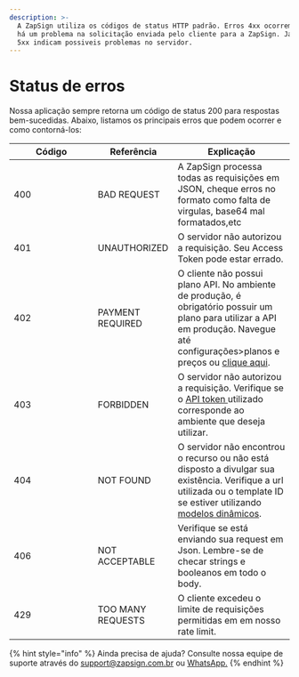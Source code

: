 ```yaml
---
description: >-
  A ZapSign utiliza os códigos de status HTTP padrão. Erros 4xx ocorrem quando
  há um problema na solicitação enviada pelo cliente para a ZapSign. Já os erros
  5xx indicam possiveis problemas no servidor.
---
```


# Status de erros

Nossa aplicação sempre retorna um código de status 200 para respostas bem-sucedidas. Abaixo, listamos os principais erros que podem ocorrer e como contorná-los:

<table><thead><tr><th width="135">Código</th><th>Referência</th><th>Explicação</th></tr></thead><tbody><tr><td>400</td><td>BAD REQUEST</td><td>A ZapSign processa todas as requisições em JSON, cheque erros no formato como falta de virgulas, base64 mal formatados,etc </td></tr><tr><td>401</td><td>UNAUTHORIZED</td><td>O servidor não autorizou a requisição. Seu Access Token pode estar errado.</td></tr><tr><td>402</td><td>PAYMENT REQUIRED</td><td>O cliente não possui plano API. No ambiente de produção, é obrigatório possuir um plano para utilizar a API em produção. Navegue até configurações>planos e preços ou <a href="https://app.zapsign.co/conta/configuracoes/plans?tab=plans">clique aqui</a>.</td></tr><tr><td>403</td><td>FORBIDDEN</td><td>O servidor não autorizou a requisição. Verifique se o <a href="tipos-de-tokens-e-como-localiza-los.md">API token </a>utilizado corresponde ao ambiente que deseja utilizar.</td></tr><tr><td>404</td><td>NOT FOUND</td><td>O servidor não encontrou o recurso ou não está disposto a divulgar sua existência. Verifique a url utilizada ou o template ID se estiver utilizando <a href="facilitadores/sdks/sdk-em-go/requisicoes-para-documentos/criar-documento-via-modelo.md">modelos dinâmicos</a>.</td></tr><tr><td>406</td><td>NOT ACCEPTABLE</td><td>Verifique se está enviando sua request em Json. Lembre-se de checar strings e booleanos em todo o body.</td></tr><tr><td>429</td><td>TOO MANY REQUESTS</td><td>O cliente excedeu o limite de requisições permitidas em em nosso rate limit.</td></tr></tbody></table>



{% hint style="info" %}
Ainda precisa de ajuda? Consulte nossa equipe de suporte através do support@zapsign.com.br ou [WhatsApp.](https://api.whatsapp.com/send?phone=551140401991\&text=Ol%C3%A1,%20gostaria%20de%20falar%20com%20o%20suporte)
{% endhint %}
